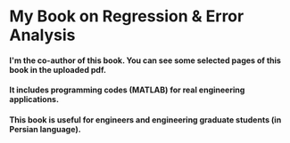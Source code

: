 # My Book on Regression & Error Analysis 
#### I'm the co-author of this book. You can see some selected pages of this book in the uploaded pdf.
#### It includes programming codes (MATLAB) for real engineering applications.
#### This book is useful for engineers and engineering graduate students (in Persian language).
